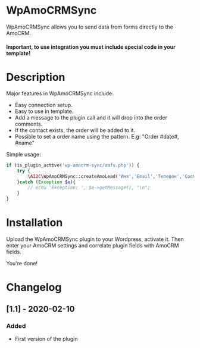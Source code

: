 # WpAmoCRMSync
WpAmoCRMSync allows you to send data from forms directly to the AmoCRM.

#### Important, to use integration you must include special code in your template!

# Description

Major features in WpAmoCRMSync include:

* Easy connection setup.
* Easy to use in template.
* Add a message to the plugin call and it will drop into the order comments.
* If the contact exists, the order will be added to it.
* Possible to set a order name using the pattern. E.g: "Order #date#, #name"

Simple usage:
```php
if (is_plugin_active('wp-amocrm-sync/aafs.php')) {
    try {
        \AI2C\WpAmoCRMSync::createAmoLead('Имя','Email','Телефон','Сообщение');
    }catch (Exception $e){
        // echo 'Exception: ', $e->getMessage(), "\n";
    }
}
```
# Installation

Upload the WpAmoCRMSync plugin to your Wordpress, activate it. Then enter your AmoCRM settings and correlate plugin fields with AmoCRM fields.

You're done!

# Changelog

## [1.1] - 2020-02-10

### Added

- First version of the plugin

